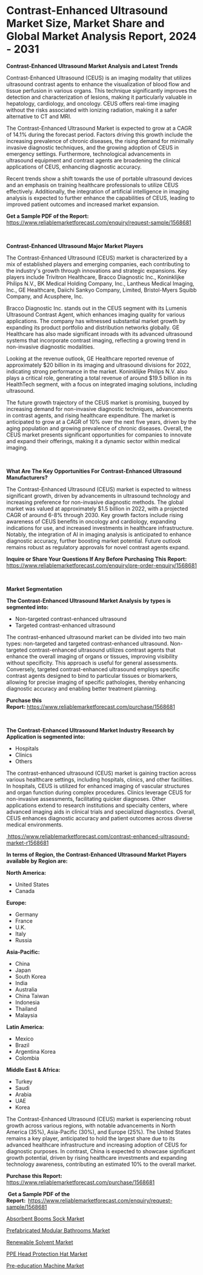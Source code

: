 <p><h1>Contrast-Enhanced Ultrasound Market Size, Market Share and Global Market Analysis Report, 2024 - 2031</h1></p><p><strong>Contrast-Enhanced Ultrasound Market Analysis and Latest Trends</strong></p>
<p><p>Contrast-Enhanced Ultrasound (CEUS) is an imaging modality that utilizes ultrasound contrast agents to enhance the visualization of blood flow and tissue perfusion in various organs. This technique significantly improves the detection and characterization of lesions, making it particularly valuable in hepatology, cardiology, and oncology. CEUS offers real-time imaging without the risks associated with ionizing radiation, making it a safer alternative to CT and MRI.</p><p>The Contrast-Enhanced Ultrasound Market is expected to grow at a CAGR of 14.1% during the forecast period. Factors driving this growth include the increasing prevalence of chronic diseases, the rising demand for minimally invasive diagnostic techniques, and the growing adoption of CEUS in emergency settings. Furthermore, technological advancements in ultrasound equipment and contrast agents are broadening the clinical applications of CEUS, enhancing diagnostic accuracy. </p><p>Recent trends show a shift towards the use of portable ultrasound devices and an emphasis on training healthcare professionals to utilize CEUS effectively. Additionally, the integration of artificial intelligence in imaging analysis is expected to further enhance the capabilities of CEUS, leading to improved patient outcomes and increased market expansion.</p></p>
<p><strong>Get a Sample PDF of the Report:&nbsp;</strong> <a href="https://www.reliablemarketforecast.com/enquiry/request-sample/1568681?utm_campaign=1437&utm_medium=2&utm_source=Github&utm_content=ia&utm_term=14102024&utm_id=contrast-enhanced-ultrasound">https://www.reliablemarketforecast.com/enquiry/request-sample/1568681</a></p>
<p>&nbsp;</p>
<p><strong>Contrast-Enhanced Ultrasound Major Market Players</strong></p>
<p><p>The Contrast-Enhanced Ultrasound (CEUS) market is characterized by a mix of established players and emerging companies, each contributing to the industry's growth through innovations and strategic expansions. Key players include Trivitron Healthcare, Bracco Diagnostic Inc., Koninklijke Philips N.V., BK Medical Holding Company, Inc., Lantheus Medical Imaging, Inc., GE Healthcare, Daiichi Sankyo Company, Limited, Bristol-Myers Squibb Company, and Acusphere, Inc.</p><p>Bracco Diagnostic Inc. stands out in the CEUS segment with its Lumenis Ultrasound Contrast Agent, which enhances imaging quality for various applications. The company has witnessed substantial market growth by expanding its product portfolio and distribution networks globally. GE Healthcare has also made significant inroads with its advanced ultrasound systems that incorporate contrast imaging, reflecting a growing trend in non-invasive diagnostic modalities.</p><p>Looking at the revenue outlook, GE Healthcare reported revenue of approximately $20 billion in its imaging and ultrasound divisions for 2022, indicating strong performance in the market. Koninklijke Philips N.V. also plays a critical role, generating a total revenue of around $19.5 billion in its HealthTech segment, with a focus on integrated imaging solutions, including ultrasound.</p><p>The future growth trajectory of the CEUS market is promising, buoyed by increasing demand for non-invasive diagnostic techniques, advancements in contrast agents, and rising healthcare expenditure. The market is anticipated to grow at a CAGR of 10% over the next five years, driven by the aging population and growing prevalence of chronic diseases. Overall, the CEUS market presents significant opportunities for companies to innovate and expand their offerings, making it a dynamic sector within medical imaging.</p></p>
<p>&nbsp;</p>
<p><strong>What Are The Key Opportunities For Contrast-Enhanced Ultrasound Manufacturers?</strong></p>
<p><p>The Contrast-Enhanced Ultrasound (CEUS) market is expected to witness significant growth, driven by advancements in ultrasound technology and increasing preference for non-invasive diagnostic methods. The global market was valued at approximately $1.5 billion in 2022, with a projected CAGR of around 6-8% through 2030. Key growth factors include rising awareness of CEUS benefits in oncology and cardiology, expanding indications for use, and increased investments in healthcare infrastructure. Notably, the integration of AI in imaging analysis is anticipated to enhance diagnostic accuracy, further boosting market potential. Future outlook remains robust as regulatory approvals for novel contrast agents expand.</p></p>
<p><strong>Inquire or Share Your Questions If Any Before Purchasing This Report:</strong> <a href="https://www.reliablemarketforecast.com/enquiry/pre-order-enquiry/1568681?utm_campaign=1437&utm_medium=2&utm_source=Github&utm_content=ia&utm_term=14102024&utm_id=contrast-enhanced-ultrasound">https://www.reliablemarketforecast.com/enquiry/pre-order-enquiry/1568681</a></p>
<p>&nbsp;</p>
<p><strong>Market Segmentation</strong></p>
<p><strong>The Contrast-Enhanced Ultrasound Market Analysis by types is segmented into:</strong></p>
<p><ul><li>Non-targeted contrast-enhanced ultrasound</li><li>Targeted contrast-enhanced ultrasound</li></ul></p>
<p><p>The contrast-enhanced ultrasound market can be divided into two main types: non-targeted and targeted contrast-enhanced ultrasound. Non-targeted contrast-enhanced ultrasound utilizes contrast agents that enhance the overall imaging of organs or tissues, improving visibility without specificity. This approach is useful for general assessments. Conversely, targeted contrast-enhanced ultrasound employs specific contrast agents designed to bind to particular tissues or biomarkers, allowing for precise imaging of specific pathologies, thereby enhancing diagnostic accuracy and enabling better treatment planning.</p></p>
<p><strong>Purchase this Report:&nbsp;</strong><a href="https://www.reliablemarketforecast.com/purchase/1568681?utm_campaign=1437&utm_medium=2&utm_source=Github&utm_content=ia&utm_term=14102024&utm_id=contrast-enhanced-ultrasound">https://www.reliablemarketforecast.com/purchase/1568681</a></p>
<p>&nbsp;</p>
<p><strong>The Contrast-Enhanced Ultrasound Market Industry Research by Application is segmented into:</strong></p>
<p><ul><li>Hospitals</li><li>Clinics</li><li>Others</li></ul></p>
<p><p>The contrast-enhanced ultrasound (CEUS) market is gaining traction across various healthcare settings, including hospitals, clinics, and other facilities. In hospitals, CEUS is utilized for enhanced imaging of vascular structures and organ function during complex procedures. Clinics leverage CEUS for non-invasive assessments, facilitating quicker diagnoses. Other applications extend to research institutions and specialty centers, where advanced imaging aids in clinical trials and specialized diagnostics. Overall, CEUS enhances diagnostic accuracy and patient outcomes across diverse medical environments.</p></p>
<p><a href="https://www.reliablemarketforecast.com/contrast-enhanced-ultrasound-market-r1568681?utm_campaign=1437&utm_medium=2&utm_source=Github&utm_content=ia&utm_term=14102024&utm_id=contrast-enhanced-ultrasound">&nbsp;https://www.reliablemarketforecast.com/contrast-enhanced-ultrasound-market-r1568681</a></p>
<p><strong>In terms of Region, the Contrast-Enhanced Ultrasound Market Players available by Region are:</strong></p>
<p>
    <p> <strong> North America: </strong>
        <ul>
            <li>United States</li>
            <li>Canada</li>
        </ul>
        </p> 
    <p> <strong> Europe: </strong>
        <ul>
            <li>Germany</li>
            <li>France</li>
            <li>U.K.</li>
            <li>Italy</li>
            <li>Russia</li>
        </ul>
        </p> 
    <p> <strong> Asia-Pacific: </strong>
        <ul>
            <li>China</li>
            <li>Japan</li>
            <li>South Korea</li>
            <li>India</li>
            <li>Australia</li>
            <li>China Taiwan</li>
            <li>Indonesia</li>
            <li>Thailand</li>
            <li>Malaysia</li>
        </ul>
        </p> 
    <p> <strong> Latin America: </strong>
        <ul>
            <li>Mexico</li>
            <li>Brazil</li>
            <li>Argentina Korea</li>
            <li>Colombia</li>
        </ul>
        </p> 
    <p> <strong> Middle East & Africa: </strong>
        <ul>
            <li>Turkey</li>
            <li>Saudi</li>
            <li>Arabia</li>
            <li>UAE</li>
            <li>Korea</li>
        </ul>
    </p>
    </p>
<p><p>The Contrast-Enhanced Ultrasound (CEUS) market is experiencing robust growth across various regions, with notable advancements in North America (35%), Asia-Pacific (30%), and Europe (25%). The United States remains a key player, anticipated to hold the largest share due to its advanced healthcare infrastructure and increasing adoption of CEUS for diagnostic purposes. In contrast, China is expected to showcase significant growth potential, driven by rising healthcare investments and expanding technology awareness, contributing an estimated 10% to the overall market.</p></p>
<p><strong>Purchase this Report: </strong><a href="https://www.reliablemarketforecast.com/purchase/1568681?utm_campaign=1437&utm_medium=2&utm_source=Github&utm_content=ia&utm_term=14102024&utm_id=contrast-enhanced-ultrasound">https://www.reliablemarketforecast.com/purchase/1568681</a></p>
<p>&nbsp;<strong>Get a Sample PDF of the Report:&nbsp;&nbsp;</strong><a href="https://www.reliablemarketforecast.com/enquiry/request-sample/1568681?utm_campaign=1437&utm_medium=2&utm_source=Github&utm_content=ia&utm_term=14102024&utm_id=contrast-enhanced-ultrasound">https://www.reliablemarketforecast.com/enquiry/request-sample/1568681</a></p>
<p><strong></strong></p>
<p><p><a href="https://github.com/chaschadedn/Market-Research-Report-List-1/blob/main/absorbent-booms-sock-market.md?utm_campaign=1437&utm_medium=2&utm_source=Github&utm_content=ia&utm_term=14102024&utm_id=contrast-enhanced-ultrasound">Absorbent Booms Sock Market</a></p><p><a href="https://www.linkedin.com/pulse/prefabricated-modular-bathrooms-market-navigating-challenges-wiive?trk=public_post_embed_feed-article-content&utm_campaign=1437&utm_medium=2&utm_source=Github&utm_content=ia&utm_term=14102024&utm_id=contrast-enhanced-ultrasound">Prefabricated Modular Bathrooms Market</a></p><p><a href="https://github.com/nitatoth2h/Market-Research-Report-List-1/blob/main/renewable-solvent-market.md?utm_campaign=1437&utm_medium=2&utm_source=Github&utm_content=ia&utm_term=14102024&utm_id=contrast-enhanced-ultrasound">Renewable Solvent Market</a></p><p><a href="https://www.linkedin.com/pulse/ppe-head-protection-hat-market-global-regional-analysis-2024-jt3pe?trk=public_post_embed_feed-article-content&utm_campaign=1437&utm_medium=2&utm_source=Github&utm_content=ia&utm_term=14102024&utm_id=contrast-enhanced-ultrasound">PPE Head Protection Hat Market</a></p><p><a href="https://www.linkedin.com/pulse/unveiling-market-trends-global-pre-education-machine-growth-regional-f9oxe?trk=public_post_embed_feed-article-content&utm_campaign=1437&utm_medium=2&utm_source=Github&utm_content=ia&utm_term=14102024&utm_id=contrast-enhanced-ultrasound">Pre-education Machine Market</a></p></p>